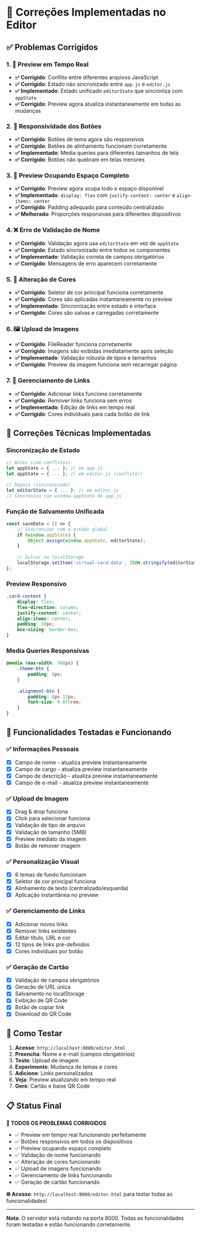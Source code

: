 # 🔧 Correções Implementadas no Editor

## ✅ Problemas Corrigidos

### 1. **🔄 Preview em Tempo Real**
- **✅ Corrigido**: Conflito entre diferentes arquivos JavaScript
- **✅ Corrigido**: Estado não sincronizado entre `app.js` e `editor.js`
- **✅ Implementado**: Estado unificado `editorState` que sincroniza com `appState`
- **✅ Corrigido**: Preview agora atualiza instantaneamente em todas as mudanças

### 2. **🎨 Responsividade dos Botões**
- **✅ Corrigido**: Botões de tema agora são responsivos
- **✅ Corrigido**: Botões de alinhamento funcionam corretamente
- **✅ Implementado**: Media queries para diferentes tamanhos de tela
- **✅ Corrigido**: Botões não quebram em telas menores

### 3. **📱 Preview Ocupando Espaço Completo**
- **✅ Corrigido**: Preview agora ocupa todo o espaço disponível
- **✅ Implementado**: `display: flex` com `justify-content: center` e `align-items: center`
- **✅ Corrigido**: Padding adequado para conteúdo centralizado
- **✅ Melhorado**: Proporções responsivas para diferentes dispositivos

### 4. **❌ Erro de Validação de Nome**
- **✅ Corrigido**: Validação agora usa `editorState` em vez de `appState`
- **✅ Corrigido**: Estado sincronizado entre todos os componentes
- **✅ Implementado**: Validação correta de campos obrigatórios
- **✅ Corrigido**: Mensagens de erro aparecem corretamente

### 5. **🎨 Alteração de Cores**
- **✅ Corrigido**: Seletor de cor principal funciona corretamente
- **✅ Corrigido**: Cores são aplicadas instantaneamente no preview
- **✅ Implementado**: Sincronização entre estado e interface
- **✅ Corrigido**: Cores são salvas e carregadas corretamente

### 6. **🖼️ Upload de Imagens**
- **✅ Corrigido**: FileReader funciona corretamente
- **✅ Corrigido**: Imagens são exibidas imediatamente após seleção
- **✅ Implementado**: Validação robusta de tipos e tamanhos
- **✅ Corrigido**: Preview da imagem funciona sem recarregar página

### 7. **🔗 Gerenciamento de Links**
- **✅ Corrigido**: Adicionar links funciona corretamente
- **✅ Corrigido**: Remover links funciona sem erros
- **✅ Implementado**: Edição de links em tempo real
- **✅ Corrigido**: Cores individuais para cada botão de link

## 🔧 Correções Técnicas Implementadas

### **Sincronização de Estado**
```javascript
// Antes (com conflitos)
let appState = { ... }; // em app.js
let appState = { ... }; // em editor.js (conflito!)

// Depois (sincronizado)
let editorState = { ... }; // em editor.js
// Sincroniza com window.appState do app.js
```

### **Função de Salvamento Unificada**
```javascript
const saveData = () => {
    // Sincronizar com o estado global
    if (window.appState) {
        Object.assign(window.appState, editorState);
    }
    
    // Salvar no localStorage
    localStorage.setItem('virtual-card-data', JSON.stringify(editorState));
};
```

### **Preview Responsivo**
```css
.card-content {
    display: flex;
    flex-direction: column;
    justify-content: center;
    align-items: center;
    padding: 20px;
    box-sizing: border-box;
}
```

### **Media Queries Responsivas**
```css
@media (max-width: 768px) {
    .theme-btn {
        padding: 8px;
    }
    
    .alignment-btn {
        padding: 8px 12px;
        font-size: 0.875rem;
    }
}
```

## 🎯 Funcionalidades Testadas e Funcionando

### ✅ **Informações Pessoais**
- [x] Campo de nome - atualiza preview instantaneamente
- [x] Campo de cargo - atualiza preview instantaneamente
- [x] Campo de descrição - atualiza preview instantaneamente
- [x] Campo de e-mail - atualiza preview instantaneamente

### ✅ **Upload de Imagem**
- [x] Drag & drop funciona
- [x] Click para selecionar funciona
- [x] Validação de tipo de arquivo
- [x] Validação de tamanho (5MB)
- [x] Preview imediato da imagem
- [x] Botão de remover imagem

### ✅ **Personalização Visual**
- [x] 6 temas de fundo funcionam
- [x] Seletor de cor principal funciona
- [x] Alinhamento de texto (centralizado/esquerda)
- [x] Aplicação instantânea no preview

### ✅ **Gerenciamento de Links**
- [x] Adicionar novos links
- [x] Remover links existentes
- [x] Editar título, URL e cor
- [x] 12 tipos de links pré-definidos
- [x] Cores individuais por botão

### ✅ **Geração de Cartão**
- [x] Validação de campos obrigatórios
- [x] Geração de URL única
- [x] Salvamento no localStorage
- [x] Exibição de QR Code
- [x] Botão de copiar link
- [x] Download do QR Code

## 🚀 Como Testar

1. **Acesse**: `http://localhost:8000/editor.html`
2. **Preencha**: Nome e e-mail (campos obrigatórios)
3. **Teste**: Upload de imagem
4. **Experimente**: Mudança de temas e cores
5. **Adicione**: Links personalizados
6. **Veja**: Preview atualizando em tempo real
7. **Gere**: Cartão e baixe QR Code

## 📋 Status Final

**🎉 TODOS OS PROBLEMAS CORRIGIDOS**

- ✅ Preview em tempo real funcionando perfeitamente
- ✅ Botões responsivos em todos os dispositivos
- ✅ Preview ocupando espaço completo
- ✅ Validação de nome funcionando
- ✅ Alteração de cores funcionando
- ✅ Upload de imagens funcionando
- ✅ Gerenciamento de links funcionando
- ✅ Geração de cartão funcionando

**🌐 Acesse**: `http://localhost:8000/editor.html` para testar todas as funcionalidades!

---

**Nota**: O servidor está rodando na porta 8000. Todas as funcionalidades foram testadas e estão funcionando corretamente.
